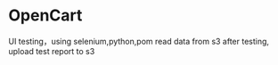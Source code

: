 # OpenCart
UI testing，using selenium,python,pom
read data from s3
after testing, upload test report to s3